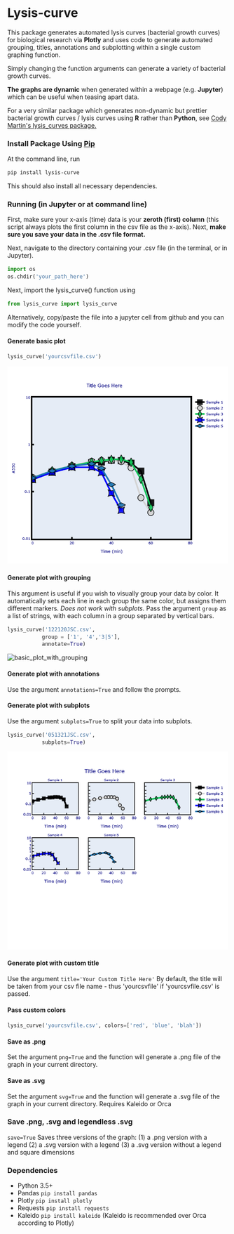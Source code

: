 # Lysis-curve

This package generates automated lysis curves (bacterial growth curves) for 
biological research via **Plotly** and uses code to generate automated grouping, titles, annotations and subplotting within a single custom graphing function. 

Simply changing the function arguments can generate a variety of bacterial growth curves.

**The graphs are dynamic** when generated within a webpage (e.g. **Jupyter**) which can be useful when teasing apart data.

For a very similar package which generates non-dynamic but prettier bacterial growth curves / lysis curves using **R** rather than **Python**, see [Cody Martin's lysis_curves package.](https://github.com/cody-mar10/lysis_curves)

### Install Package Using [Pip](https://pypi.org/project/lysis-curve/)
At the command line, run
```Bash
pip install lysis-curve
```
This should also install all necessary dependencies.

### Running (in Jupyter or at command line)

First, make sure your x-axis (time) data is your **zeroth (first) column** (this script always plots the first column in the csv file as the x-axis). Next, **make sure you save your data in the .csv file format.**

Next, navigate to the directory containing your .csv file (in the terminal, or in Jupyter).
```python
import os
os.chdir('your_path_here')
```
Next, import the lysis_curve() function using 
```python
from lysis_curve import lysis_curve
```
Alternatively, copy/paste the file into a jupyter cell from github
and you can modify the code yourself.
#### Generate basic plot
```python
lysis_curve('yourcsvfile.csv')
```
![basic plot](media/basicplot.png)


#### Generate plot with grouping
This argument is useful if you wish to visually group your data by color. 
It automatically sets each line in each group the same color, 
but assigns them different markers.
*Does not work with subplots.*
Pass the argument `group` as a list of strings, with each column in a group separated by vertical bars.
```python
lysis_curve('122120JSC.csv',
           group = ['1', '4','3|5'],
           annotate=True)
```
![basic_plot_with_grouping](media/example_plot_with_grouping_and_annotation.png)

#### Generate plot with annotations
Use the argument ```annotations=True``` and follow the prompts.

#### Generate plot with subplots
Use the argument ```subplots=True``` to split your data into subplots.

```Python
lysis_curve('051321JSC.csv',
           subplots=True)
```
![basic_plot_with_subplots](media/basicsubplot.png)
#### Generate plot with custom title
Use the argument ```title='Your Custom Title Here'```
By default, the title will be taken from your csv file name - thus 'yourcsvfile' if 'yourcsvfile.csv' is passed.

#### Pass custom colors
```python
lysis_curve('yourcsvfile.csv', colors=['red', 'blue', 'blah'])
```

#### Save as .png
Set the argument ```png=True``` and the function will generate a .png file of the graph in your current directory.

#### Save as .svg
Set the argument ```svg=True``` and the function will generate a .svg file of the graph in your current directory.
Requires Kaleido or Orca

### Save .png, .svg and legendless .svg
```save=True```
Saves three versions of the graph: (1) a .png version with a legend (2) a .svg version with a legend (3) a .svg version without a legend and square dimensions

### Dependencies

* Python 3.5+
* Pandas ```pip install pandas```
* Plotly ```pip install plotly```
* Requests ```pip install requests```
* Kaleido ```pip install kaleido``` (Kaleido is recommended over Orca according to Plotly)
